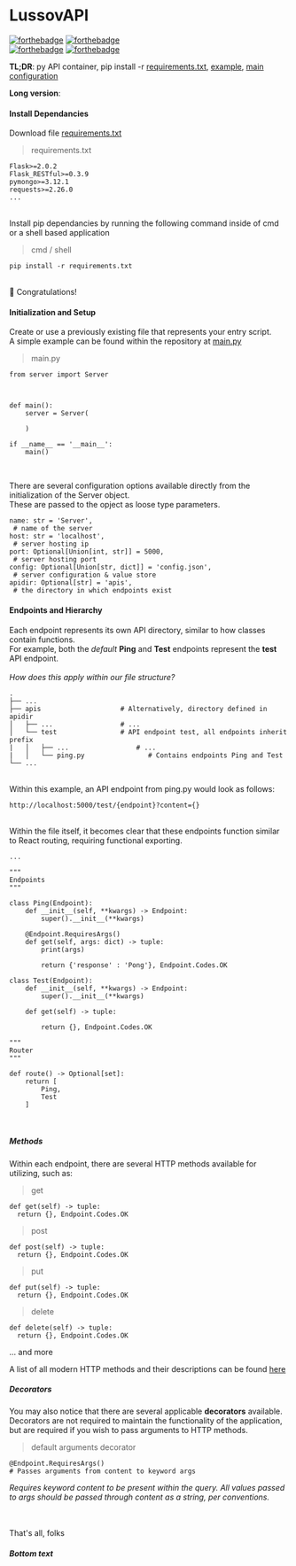 # LussovAPI 
[![forthebadge](https://forthebadge.com/images/badges/built-with-grammas-recipe.svg)](https://forthebadge.com) 
[![forthebadge](https://forthebadge.com/images/badges/built-by-developers.svg)](https://forthebadge.com) <br>
[![forthebadge](https://forthebadge.com/images/badges/as-seen-on-tv.svg)](https://forthebadge.com)
[![forthebadge](https://forthebadge.com/images/badges/kinda-sfw.svg)](https://forthebadge.com) <br>

**TL;DR**: py API container, pip install -r [requirements.txt](./requirements.txt), [example](./apis/test/ping.py), [main configuration](./main.py)

**Long version**:

#### Install Dependancies

Download file [requirements.txt](./requirements.txt) <br>

> requirements.txt
```
Flask>=2.0.2
Flask_RESTful>=0.3.9
pymongo>=3.12.1
requests>=2.26.0
...
```
<br>
Install pip dependancies by running the following command inside of cmd or a shell based application <br>

> cmd / shell
```
pip install -r requirements.txt
```
<br>
🎉 Congratulations!

#### Initialization and Setup

Create or use a previously existing file that represents your entry script. <br>
A simple example can be found within the repository at [main.py](./main.py)

> main.py
```
from server import Server



def main():
    server = Server(

    )

if __name__ == '__main__':
    main()
``` 
<br>

There are several configuration options available directly from the initialization of the Server object. <br>
These are passed to the opject as loose type parameters. <br>

```
name: str = 'Server', 
 # name of the server
host: str = 'localhost', 
 # server hosting ip
port: Optional[Union[int, str]] = 5000,
 # server hosting port
config: Optional[Union[str, dict]] = 'config.json', 
 # server configuration & value store
apidir: Optional[str] = 'apis',
 # the directory in which endpoints exist
```

#### Endpoints and Hierarchy

Each endpoint represents its own API directory, similar to how classes contain functions. <br>
For example, both the *default* **Ping** and **Test** endpoints represent the **test** API endpoint. <br><br>
*How does this apply within our file structure?*

```
.
├── ...
├── apis                    # Alternatively, directory defined in apidir
│   ├── ...                 # ...
│   └── test                # API endpoint test, all endpoints inherit prefix
|   │   ├── ...                 # ...
|   │   └── ping.py                # Contains endpoints Ping and Test
└── ...
```
<br>
Within this example, an API endpoint from ping.py would look as follows:

```
http://localhost:5000/test/{endpoint}?content={}
```
<br>
Within the file itself, it becomes clear that these endpoints function similar to React routing, requiring functional exporting.

```
...

""" 
Endpoints
"""

class Ping(Endpoint):
    def __init__(self, **kwargs) -> Endpoint:
        super().__init__(**kwargs)

    @Endpoint.RequiresArgs()
    def get(self, args: dict) -> tuple:
        print(args)

        return {'response' : 'Pong'}, Endpoint.Codes.OK

class Test(Endpoint):
    def __init__(self, **kwargs) -> Endpoint:
        super().__init__(**kwargs)

    def get(self) -> tuple:

        return {}, Endpoint.Codes.OK

"""
Router
"""

def route() -> Optional[set]:
    return [
        Ping,
        Test
    ]
```
<br>

##### Methods <br>

Within each endpoint, there are several HTTP methods available for utilizing, such as:
> get
```
def get(self) -> tuple:
  return {}, Endpoint.Codes.OK
```
> post
```
def post(self) -> tuple:
  return {}, Endpoint.Codes.OK
```
> put
```
def put(self) -> tuple:
  return {}, Endpoint.Codes.OK
```
> delete
```
def delete(self) -> tuple:
  return {}, Endpoint.Codes.OK
```
... and more <br>

A list of all modern HTTP methods and their descriptions can be found [here](https://developer.mozilla.org/en-US/docs/Web/HTTP/Methods)<br>

##### Decorators <br>

You may also notice that there are several applicable **decorators** available.<br>
Decorators are not required to maintain the functionality of the application, but are required if you wish to pass arguments to HTTP methods.<br>

> default arguments decorator
```
@Endpoint.RequiresArgs()
# Passes arguments from content to keyword args
```
*Requires keyword content to be present within the query. All values passed to args should be passed through content as a string, per conventions.*
<br>





<br><br>
That's all, folks
##### Bottom text

